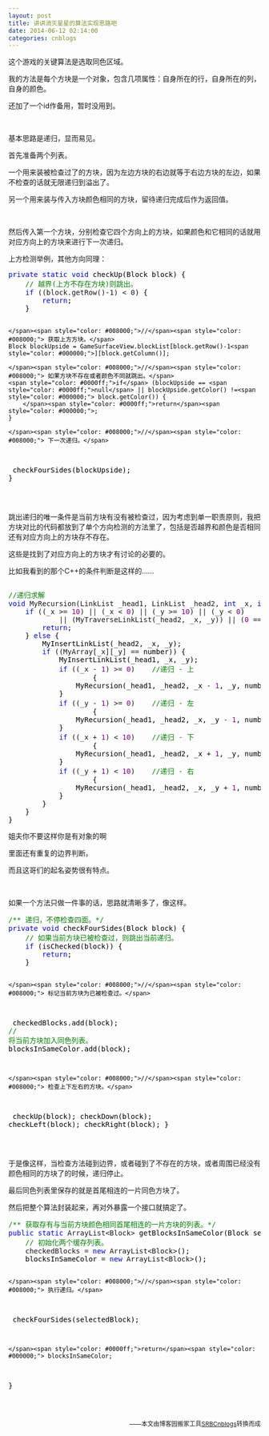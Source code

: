 ```yaml
---
layout: post
title: 讲讲消灭星星的算法实现思路吧
date: 2014-06-12 02:14:00
categories: cnblogs
---
```


<p>这个游戏的关键算法是选取同色区域。</p>
<p>我的方法是每个方块是一个对象，包含几项属性：自身所在的行，自身所在的列，自身的颜色。</p>
<p>还加了一个id作备用，暂时没用到。</p>
<p>&nbsp;</p>
<p>基本思路是递归，显而易见。</p>
<p>首先准备两个列表。</p>
<p>一个用来装被检查过了的方块，因为左边方块的右边就等于右边方块的左边，如果不检查的话就无限递归到溢出了。</p>
<p>另一个用来装与传入方块颜色相同的方块，留待递归完成后作为返回值。</p>
<p>&nbsp;</p>
<p>然后传入第一个方块，分别检查它四个方向上的方块，如果颜色和它相同的话就用对应方向上的方块来进行下一次递归。</p>
<p>上方检测举例，其他方向同理：</p>
<div class="cnblogs_code">
<pre><span style="color: #0000ff;">private</span> <span style="color: #0000ff;">static</span> <span style="color: #0000ff;">void</span><span style="color: #000000;"> checkUp(Block block) {
    </span><span style="color: #008000;">//</span><span style="color: #008000;"> 越界(上方不存在方块)则跳出。</span>
    <span style="color: #0000ff;">if</span> ((block.getRow()-1) &lt; 0<span style="color: #000000;">) {
        </span><span style="color: #0000ff;">return</span><span style="color: #000000;">;
    }
    
    </span><span style="color: #008000;">//</span><span style="color: #008000;"> 获取上方方块。</span>
    Block blockUpside = GameSurfaceView.blockList[block.getRow()-1<span style="color: #000000;">][block.getColumn()];
    
    </span><span style="color: #008000;">//</span><span style="color: #008000;"> 如果方块不存在或者颜色不同就跳出。</span>
    <span style="color: #0000ff;">if</span> (blockUpside == <span style="color: #0000ff;">null</span> || blockUpside.getColor() !=<span style="color: #000000;"> block.getColor()) {
        </span><span style="color: #0000ff;">return</span><span style="color: #000000;">;
    }
    
    </span><span style="color: #008000;">//</span><span style="color: #008000;"> 下一次递归。</span>
<span style="color: #000000;">    checkFourSides(blockUpside);
}</span></pre>
</div>
<p>&nbsp;</p>
<p>跳出递归的唯一条件是当前方块有没有被检查过，因为考虑到单一职责原则，我把方块对比的代码都放到了单个方向检测的方法里了，包括是否越界和颜色是否相同还有对应方向上的方块存不存在。</p>
<p>这些是找到了对应方向上的方块才有讨论的必要的。</p>
<p>比如我看到的那个C++的条件判断是这样的&hellip;&hellip;</p>
<div class="cnblogs_code" onclick="cnblogs_code_show('283023c1-7b0e-4689-b9e7-743d187f0b25')"><img id="code_img_closed_283023c1-7b0e-4689-b9e7-743d187f0b25" class="code_img_closed" src="http://images.cnblogs.com/OutliningIndicators/ContractedBlock.gif" alt="" /><img id="code_img_opened_283023c1-7b0e-4689-b9e7-743d187f0b25" class="code_img_opened" style="display: none;" onclick="cnblogs_code_hide('283023c1-7b0e-4689-b9e7-743d187f0b25',event)" src="http://images.cnblogs.com/OutliningIndicators/ExpandedBlockStart.gif" alt="" />
<div id="cnblogs_code_open_283023c1-7b0e-4689-b9e7-743d187f0b25" class="cnblogs_code_hide">
<pre><span style="color: #008000;">//</span><span style="color: #008000;">递归求解</span>
<span style="color: #0000ff;">void</span> MyRecursion(LinkList _head1, LinkList _head2, <span style="color: #0000ff;">int</span> _x, <span style="color: #0000ff;">int</span> _y, <span style="color: #0000ff;">int</span><span style="color: #000000;"> number) {
    </span><span style="color: #0000ff;">if</span> ((_x &gt;= <span style="color: #800080;">10</span>) || (_x &lt; <span style="color: #800080;">0</span>) || (_y &gt;= <span style="color: #800080;">10</span>) || (_y &lt; <span style="color: #800080;">0</span><span style="color: #000000;">)
            </span>|| (MyTraverseLinkList(_head2, _x, _y)) || (<span style="color: #800080;">0</span> ==<span style="color: #000000;"> MyArray[_x][_y])) {
        </span><span style="color: #0000ff;">return</span><span style="color: #000000;">;
    } </span><span style="color: #0000ff;">else</span><span style="color: #000000;"> {
        MyInsertLinkList(_head2, _x, _y);
        </span><span style="color: #0000ff;">if</span> ((MyArray[_x][_y] ==<span style="color: #000000;"> number)) {
            MyInsertLinkList(_head1, _x, _y);
            </span><span style="color: #0000ff;">if</span> ((_x - <span style="color: #800080;">1</span>) &gt;= <span style="color: #800080;">0</span>)    <span style="color: #008000;">//</span><span style="color: #008000;">递归 - 上</span>
<span style="color: #000000;">                    {
                MyRecursion(_head1, _head2, _x </span>- <span style="color: #800080;">1</span><span style="color: #000000;">, _y, number);
            }
            </span><span style="color: #0000ff;">if</span> ((_y - <span style="color: #800080;">1</span>) &gt;= <span style="color: #800080;">0</span>)    <span style="color: #008000;">//</span><span style="color: #008000;">递归 - 左</span>
<span style="color: #000000;">                    {
                MyRecursion(_head1, _head2, _x, _y </span>- <span style="color: #800080;">1</span><span style="color: #000000;">, number);
            }
            </span><span style="color: #0000ff;">if</span> ((_x + <span style="color: #800080;">1</span>) &lt; <span style="color: #800080;">10</span>)    <span style="color: #008000;">//</span><span style="color: #008000;">递归 - 下</span>
<span style="color: #000000;">                    {
                MyRecursion(_head1, _head2, _x </span>+ <span style="color: #800080;">1</span><span style="color: #000000;">, _y, number);
            }
            </span><span style="color: #0000ff;">if</span> ((_y + <span style="color: #800080;">1</span>) &lt; <span style="color: #800080;">10</span>)    <span style="color: #008000;">//</span><span style="color: #008000;">递归 - 右</span>
<span style="color: #000000;">                    {
                MyRecursion(_head1, _head2, _x, _y </span>+ <span style="color: #800080;">1</span><span style="color: #000000;">, number);
            }
        }
    }
}</span></pre>
</div>
<span class="cnblogs_code_collapse">姐夫你不要这样你是有对象的啊</span></div>
<p>里面还有重复的边界判断。</p>
<p>而且这哥们的起名姿势很有特点。</p>
<p>&nbsp;</p>
<p>如果一个方法只做一件事的话，思路就清晰多了，像这样。</p>
<div class="cnblogs_code">
<pre><span style="color: #008000;">/**</span><span style="color: #008000;"> 递归，不停检查四面。</span><span style="color: #008000;">*/</span>
<span style="color: #0000ff;">private</span> <span style="color: #0000ff;">void</span><span style="color: #000000;"> checkFourSides(Block block) {
    </span><span style="color: #008000;">//</span><span style="color: #008000;"> 如果当前方块已被检查过，则跳出当前递归。</span>
    <span style="color: #0000ff;">if</span><span style="color: #000000;"> (isChecked(block)) {
        </span><span style="color: #0000ff;">return</span><span style="color: #000000;">;
    }
    
    </span><span style="color: #008000;">//</span><span style="color: #008000;"> 标记当前方块为已被检查过。</span>
<span style="color: #000000;">    checkedBlocks.add(block);
    </span><span style="color: #008000;">//</span><span style="color: #008000;"> 将当前方块加入同色列表。</span>
<span style="color: #000000;">    blocksInSameColor.add(block);
    
    </span><span style="color: #008000;">//</span><span style="color: #008000;"> 检查上下左右的方块。</span>
<span style="color: #000000;">    checkUp(block);
    checkDown(block);
    checkLeft(block);
    checkRight(block);
}</span></pre>
</div>
<p>&nbsp;</p>
<p>于是像这样，当检查方法碰到边界，或者碰到了不存在的方块，或者周围已经没有颜色相同的方块了的时候，递归停止。</p>
<p>最后同色列表里保存的就是首尾相连的一片同色方块了。</p>
<p>然后把整个算法封装起来，再对外暴露一个接口就搞定了。</p>
<div class="cnblogs_code">
<pre><span style="color: #008000;">/**</span><span style="color: #008000;"> 获取存有与当前方块颜色相同首尾相连的一片方块的列表。</span><span style="color: #008000;">*/</span>
<span style="color: #0000ff;">public</span> <span style="color: #0000ff;">static</span> ArrayList&lt;Block&gt;<span style="color: #000000;"> getBlocksInSameColor(Block selectedBlock) {
    </span><span style="color: #008000;">//</span><span style="color: #008000;"> 初始化两个缓存列表。</span>
    checkedBlocks = <span style="color: #0000ff;">new</span> ArrayList&lt;Block&gt;<span style="color: #000000;">();
    blocksInSameColor </span>= <span style="color: #0000ff;">new</span> ArrayList&lt;Block&gt;<span style="color: #000000;">();
    
    </span><span style="color: #008000;">//</span><span style="color: #008000;"> 执行递归。</span>
<span style="color: #000000;">    checkFourSides(selectedBlock);
    
    </span><span style="color: #0000ff;">return</span><span style="color: #000000;"> blocksInSameColor;
}</span></pre>
</div>
<p>&nbsp;</p>

<p align=right><span style="font-size: 12px">——本文由博客园搬家工具<a href="https://github.com/mlxy/SRBCnblogs">SRBCnblogs</a>转换而成</span></p>